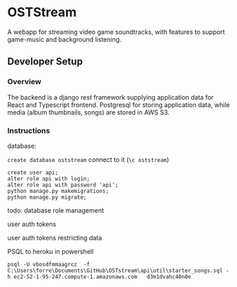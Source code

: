# OSTStream
A webapp for streaming video game soundtracks, with features to support game-music and background listening.


## Developer Setup

### Overview

The backend is a django rest framework supplying application data for React and Typescript frontend.
Postgresql for storing application data, while media (album thumbnails, songs) are stored in AWS S3.


### Instructions

database:

`create database oststream`
connect to it (`\c oststream`)
```
create user api;
alter role api with login;
alter role api with password 'api';
python manage.py makemigrations;
python manage.py migrate;
```


todo:
database role management

user auth tokens

user auth tokens restricting data

PSQL to heroku in powershell

```
psql -U vbosdfmmaagrcz  -f C:\Users\forre\Documents\GitHub\OSTstream\api\util\starter_songs.sql -h ec2-52-1-95-247.compute-1.amazonaws.com   d3m1dvahc40n0e
```
